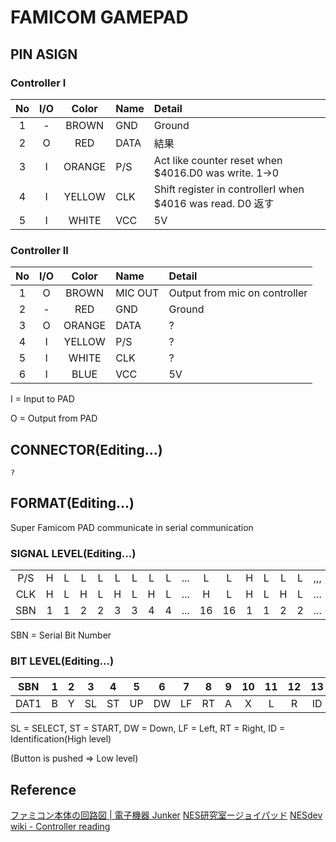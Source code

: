 # FAMICOM GAMEPAD
## PIN ASIGN

### Controller I
|No|I/O|Color| Name   | Detail   |
|:-:|:-:|:-:|:-|:-|
| 1| - |BROWN | GND | Ground |
| 2| O |RED   | DATA| 結果 |
| 3| I |ORANGE| P/S | Act like counter reset when $4016.D0 was write. 1->0|
| 4| I |YELLOW| CLK | Shift register in controllerI when $4016 was read. D0  返す|
| 5| I |WHITE | VCC | 5V |

### Controller II
|No|I/O|Color| Name   | Detail   |
|:-:|:-:|:-:|:-|:-|
| 1| O |BROWN | MIC OUT| Output from mic on controller|
| 2| - |RED   | GND    | Ground |
| 3| O |ORANGE| DATA   | ? |
| 4| I |YELLOW| P/S    | ? |
| 5| I |WHITE | CLK    | ? |
| 6| I |BLUE  | VCC    | 5V |

 I = Input to PAD
 
 O = Output from PAD
 
## CONNECTOR(Editing...)

```
?
```

## FORMAT(Editing...)

Super Famicom PAD communicate in serial communication

### SIGNAL LEVEL(Editing...)

|   |   |   |   |   |   |   |   |   |   |   |   |   |   |   |   |   |
|:-:|:-:|:-:|:-:|:-:|:-:|:-:|:-:|:-:|:-:|:-:|:-:|:-:|:-:|:-:|:-:|:-:|
|P/S|  H|  L|  L|  L|  L|  L|  L|  L|...|  L|  L|  H|  L|  L|  L|,,,|
|CLK|  H|  L|  H|  L|  H|  L|  H|  L|...|  H|  L|  H|  L|  H|  L|...|
|SBN|  1|  1|  2|  2|  3|  3|  4|  4|...| 16| 16|  1|  1|  2|  2|...|

SBN = Serial Bit Number

### BIT LEVEL(Editing...)

|SBN | 1| 2| 3| 4| 5| 6| 7| 8| 9|10|11|12|13|14|15|16| 1| 2| 3|...|
|:-:|:-:|:-:|:-:|:-:|:-:|:-:|:-:|:-:|:-:|:-:|:-:|:-:|:-:|:-:|:-:|:-:|:-:|:-:|:-:|:-:|
|DAT1| B| Y|SL|ST|UP|DW|LF|RT| A| X| L| R|ID|ID|ID|ID| B| Y|SL|...|

SL = SELECT, ST = START, DW = Down, LF = Left, RT = Right, ID = Identification(High level)

(Button is pushed => Low level)

## Reference

[ファミコン本体の回路図 | 電子機器 Junker](https://green.ap.teacup.com/junker/116.html)
[NES研究室ージョイパッド](http://hp.vector.co.jp/authors/VA042397/nes/joypad.html)
[NESdev wiki - Controller reading](https://wiki.nesdev.com/w/index.php/Controller_reading)
